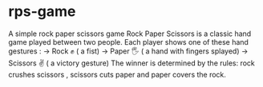 # rps-game
A simple rock paper scissors game
Rock Paper Scissors is a classic hand game played between two people. Each player shows one of these hand gestures : 
-> Rock ✊ ( a fist)
-> Paper 🖐 ( a hand with fingers splayed)
-> Scissors ✌ ( a victory gesture)
The winner is determined by the rules: rock crushes scissors , scissors cuts paper and paper covers the rock.